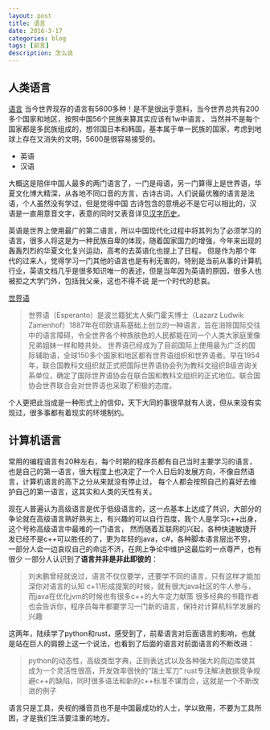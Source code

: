 ```yaml
---
layout: post
title: 语言
date: 2016-3-17
categories: blog
tags: [前言]
description: 怎么说
---
```


## 人类语言

[语言](http://baike.baidu.com/link?url=n7NXLhnIJlcxJLQi81DqBWPtQ2xzd89BFU0uWwCIDuxcfP6WIpz_gH65Pqo5vPXaHl4LB-PCO2kKrHXKgaupThToDDrpkB_CtyCid_SdC_G)
当今世界现存的语言有5600多种！是不是很出乎意料，当今世界总共有200多个国家和地区，按照中国56个民族来算其实应该有1w中语言，
当然并不是每个国家都是多民族组成的，想邻国日本和韩国，基本属于单一民族的国家，考虑到地球上存在又消失的文明，5600是很容易接受的。

* 英语
* 汉语

大概这是陪伴中国人最多的两门语言了，一门是母语，另一门算得上是世界语，华夏文化博大精深，从各地不同口音的方言，古诗古词，人们说最优雅的语言是法语，个人虽然没有学过，但是觉得中国
古诗包含的意境必不是它可以相比的，汉语是一直用意音文字，表意的同时又表音详见[汉字历史](http://baike.baidu.com/link?url=T-a3F5lnLDwJPs8_a__QZ9MJtmUUP8xx_WJSFe-DQ4_eaD0gz5Rdxs2V_EUAG99GndCJQ6BIeOt9V_MgzWQf2q)。

英语是世界上使用最广的第二语言，所以中国现代化过程中将其列为了必须学习的语言，很多人将这是为一种民族自卑的体现，随着国家国力的增强，今年来出现的轰轰烈烈的华夏文化复兴运动，高考的去英语化也提上了日程，
但是作为那个年代的过来人，觉得学习一门其他的语言也是有利无害的，特别是当前从事的计算机行业，英语文档几乎是很多知识唯一的表述，但是当年因为英语的原因，很多人也被拒之大学门外，包括我父亲，这也不得不说
是一个时代的悲哀。

[世界语](http://baike.baidu.com/view/30032.htm)

> 世界语（Esperanto）是波兰籍犹太人柴门霍夫博士（Lazarz Ludwik Zamenhof）1887年在印欧语系基础上创立的一种语言，旨在消除国际交往中的语言障碍，令全世界各个种族肤色的人民都能在同一个人类大家庭里像兄弟姐妹一样和睦共处。
世界语已经成为了目前国际上使用最为广泛的国际辅助语，全球150多个国家和地区都有世界语组织和世界语者。早在1954年，联合国教科文组织就正式把国际世界语协会列为教科文组织B级咨询关系单位，确定了国际世界语协会在联合国和教科文组织的正式地位。联合国协会世界联合会对世界语也采取了积极的态度。

个人更把此当成是一种形式上的信仰，天下大同的事很早就有人说，但从来没有实现过，很多事都有着现实的环境制约。

## 计算机语言

常用的编程语言有20种左右，每个时期的程序员都有自己当时主要学习的语言，也是自己的第一语言，很大程度上也决定了一个人日后的发展方向，不像自然语言，计算机语言的高下之分从来就没有停止过，
每个人都会按照自己的喜好去维护自己的第一语言，这其实和人类的天性有关。

现在人普遍认为高级语言是优于低级语言的，这一点基本上达成了共识，大部分的争论就在高级语言熟好熟劣上，有兴趣的可以自行百度，我个人是学习c++出身，这个号称高级语言中最难的一门语言，
然而随着互联网的兴起，各种快速敏捷开发已经不是c++可以胜任的了，更为年轻的java，c#，各种脚本语言层出不穷，一部分人会一边哀叹自己的命运不济，在网上争论中维护这最后的一点尊严，也有很少
一部分人认识到了**语言并非是非此即彼的**：

> 刘未鹏曾经就说过，语言不仅仅要学，还要学不同的语言，只有这样才能加深你对语言的认知
> c+11形成提案的时候，就有很大java社区的牛人参与，而java在优化jvm的时候也有很多c++的大牛定力献策
> 很多经典的书籍作者也会告诉你，程序员每年都要学习一门新的语言，保持对计算机科学发展的兴趣

这两年，陆续学了python和rust，感受到了，前辈语言对后面语言的影响，也就是站在巨人的肩膀上这一个说法，也看到了后面的语言对前面语言的不断改进：

> python的动态性，高级类型字典，正则表达式以及各种强大的周边库使其成为一个灵活性很高，开发效率很快的“瑞士军刀”
> rust专注解决数据竞争规避c++的缺陷，同时很多语法和新的c++标准不谋而合，这就是一个不断改进的例子

语言只是工具，央视的播音员也不是中国最成功的人士，学以致用，不要为工具所困，才是我们生活要注重的地方。



















